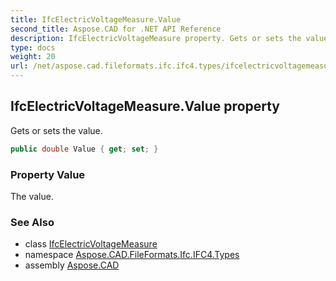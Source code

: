 ```yaml
---
title: IfcElectricVoltageMeasure.Value
second_title: Aspose.CAD for .NET API Reference
description: IfcElectricVoltageMeasure property. Gets or sets the value
type: docs
weight: 20
url: /net/aspose.cad.fileformats.ifc.ifc4.types/ifcelectricvoltagemeasure/value/
---
```

## IfcElectricVoltageMeasure.Value property

Gets or sets the value.

```csharp
public double Value { get; set; }
```

### Property Value

The value.

### See Also

* class [IfcElectricVoltageMeasure](../)
* namespace [Aspose.CAD.FileFormats.Ifc.IFC4.Types](../../ifcelectricvoltagemeasure/)
* assembly [Aspose.CAD](../../../)


